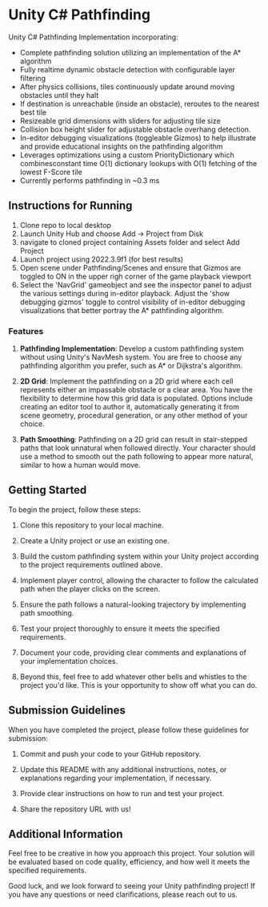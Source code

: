 # Unity C# Pathfinding


Unity C# Pathfinding Implementation incorporating:
- Complete pathfinding solution utilizing an implementation of the A* algorithm
- Fully realtime dynamic obstacle detection with configurable layer filtering
- After physics collisions, tiles continuously update around moving obstacles until they halt
- If destination is unreachable (inside an obstacle), reroutes to the nearest best tile
- Resizeable grid dimensions with sliders for adjusting tile size
- Collision box height slider for adjustable obstacle overhang detection.
- In-editor debugging visualizations (toggleable Gizmos) to help illustrate and provide educational insights on the pathfinding algorithm
- Leverages optimizations using a custom PriorityDictionary which combinesconstant time O(1) dictionary lookups with O(1) fetching of the lowest F-Score tile
- Currently performs pathfinding in ~0.3 ms


## Instructions for Running
1. Clone repo to local desktop
2. Launch Unity Hub and choose Add -> Project from Disk
4. navigate to cloned project containing Assets folder and select Add Project
5. Launch project using 2022.3.9f1 (for best results)
6. Open scene under Pathfinding/Scenes and ensure that Gizmos are toggled to ON in the upper righ corner of the game playback viewport
7. Select the 'NavGrid' gameobject and see the inspector panel to adjust the various settings during in-editor playback. Adjust the 'show debugging gizmos' toggle to control visibility of in-editor debugging visualizations that better portray the A* pathfinding algorithm.


### Features

1. **Pathfinding Implementation**: Develop a custom pathfinding system without using Unity's NavMesh system. You are free to choose any pathfinding algorithm you prefer, such as A* or Dijkstra's algorithm.

3. **2D Grid**: Implement the pathfinding on a 2D grid where each cell represents either an impassable obstacle or a clear area. You have the flexibility to determine how this grid data is populated. Options include creating an editor tool to author it, automatically generating it from scene geometry, procedural generation, or any other method of your choice.

4. **Path Smoothing**: Pathfinding on a 2D grid can result in stair-stepped paths that look unnatural when followed directly. Your character should use a method to smooth out the path following to appear more natural, similar to how a human would move.

## Getting Started
To begin the project, follow these steps:

1. Clone this repository to your local machine.

2. Create a Unity project or use an existing one.

3. Build the custom pathfinding system within your Unity project according to the project requirements outlined above.

4. Implement player control, allowing the character to follow the calculated path when the player clicks on the screen.

5. Ensure the path follows a natural-looking trajectory by implementing path smoothing.

6. Test your project thoroughly to ensure it meets the specified requirements.

7. Document your code, providing clear comments and explanations of your implementation choices.

8. Beyond this, feel free to add whatever other bells and whistles to the project you'd like. This is your opportunity to show off what you can do.

## Submission Guidelines
When you have completed the project, please follow these guidelines for submission:

1. Commit and push your code to your GitHub repository.

2. Update this README with any additional instructions, notes, or explanations regarding your implementation, if necessary.

3. Provide clear instructions on how to run and test your project.

4. Share the repository URL with us!

## Additional Information

Feel free to be creative in how you approach this project. Your solution will be evaluated based on code quality, efficiency, and how well it meets the specified requirements.

Good luck, and we look forward to seeing your Unity pathfinding project! If you have any questions or need clarifications, please reach out to us.
